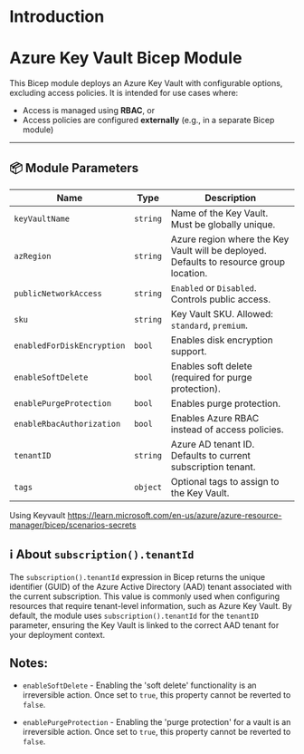 # Introduction 
# Azure Key Vault Bicep Module

This Bicep module deploys an Azure Key Vault with configurable options, excluding access policies. It is intended for use cases where:
- Access is managed using **RBAC**, or
- Access policies are configured **externally** (e.g., in a separate Bicep module)

---

## 📦 Module Parameters

| Name                       | Type     | Description |
|----------------------------|----------|-------------|
| `keyVaultName`             | `string` | Name of the Key Vault. Must be globally unique. |
| `azRegion`                 | `string` | Azure region where the Key Vault will be deployed. Defaults to resource group location. |
| `publicNetworkAccess`      | `string` | `Enabled` or `Disabled`. Controls public access. |
| `sku`                      | `string` | Key Vault SKU. Allowed: `standard`, `premium`. |
| `enabledForDiskEncryption` | `bool`   | Enables disk encryption support. |
| `enableSoftDelete`         | `bool`   | Enables soft delete (required for purge protection). |
| `enablePurgeProtection`    | `bool`   | Enables purge protection. |
| `enableRbacAuthorization`  | `bool`   | Enables Azure RBAC instead of access policies. |
| `tenantID`                 | `string` | Azure AD tenant ID. Defaults to current subscription tenant. |
| `tags`                     | `object` | Optional tags to assign to the Key Vault. |


Using Keyvault
https://learn.microsoft.com/en-us/azure/azure-resource-manager/bicep/scenarios-secrets

## ℹ️ About `subscription().tenantId`

The `subscription().tenantId` expression in Bicep returns the unique identifier (GUID) of the Azure Active Directory (AAD) tenant associated with the current subscription. This value is commonly used when configuring resources that require tenant-level information, such as Azure Key Vault. By default, the module uses `subscription().tenantId` for the `tenantID` parameter, ensuring the Key Vault is linked to the correct AAD tenant for your deployment context.

## Notes:

- `enableSoftDelete` - Enabling the 'soft delete' functionality is an irreversible action. Once set to `true`, this property cannot be reverted to `false`.

- `enablePurgeProtection` - Enabling the 'purge protection' for a vault is an irreversible action. Once set to `true`, this property cannot be reverted to `false`.
